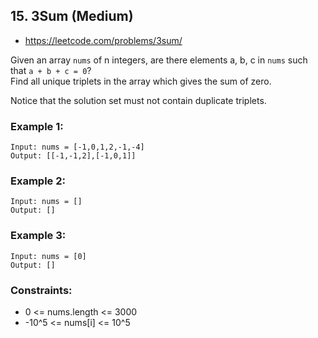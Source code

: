 ## 15. 3Sum (Medium)
- <https://leetcode.com/problems/3sum/>

Given an array `nums` of n integers, are there elements a, b, c in `nums` such that `a + b + c = 0`?  
Find all unique triplets in the array which gives the sum of zero.

Notice that the solution set must not contain duplicate triplets.

### Example 1:
    Input: nums = [-1,0,1,2,-1,-4]
    Output: [[-1,-1,2],[-1,0,1]]

### Example 2:
    Input: nums = []
    Output: []

### Example 3:
    Input: nums = [0]
    Output: []
 
### Constraints:
- 0 <= nums.length <= 3000
- -10^5 <= nums[i] <= 10^5